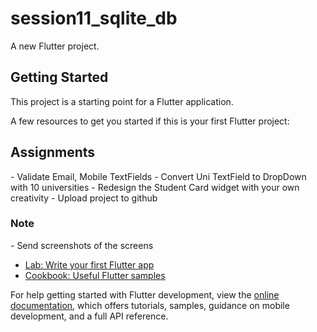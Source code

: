 # session11_sqlite_db

A new Flutter project.

## Getting Started

This project is a starting point for a Flutter application.

A few resources to get you started if this is your first Flutter project:

<h2>Assignments</h2>
- Validate Email, Mobile TextFields
- Convert Uni TextField to DropDown with 10 universities
- Redesign the Student Card widget with your own creativity
- Upload project to github

<h3>Note</h3>
- Send screenshots of the screens



- [Lab: Write your first Flutter app](https://docs.flutter.dev/get-started/codelab)
- [Cookbook: Useful Flutter samples](https://docs.flutter.dev/cookbook)

For help getting started with Flutter development, view the
[online documentation](https://docs.flutter.dev/), which offers tutorials,
samples, guidance on mobile development, and a full API reference.
